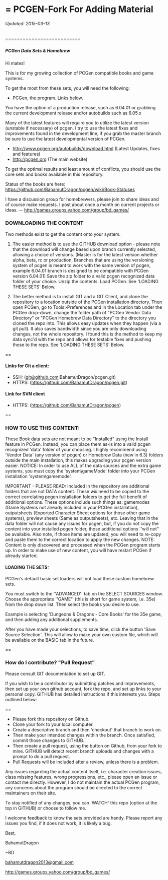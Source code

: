 =
PCGEN-Fork For Adding Material
=

###### Updated: 2015-03-13
==========================
##### PCGen Data Sets & Homebrew

Hi mates!


This is for my growing collection of PCGen compatible books and game systems.


To get the most from these sets, you will need the following:
* PCGen, the program. Links below. 

You have the option of a production release, such as 6.04.01 or grabbing the current development release and/or autobuilds such as 6.05.x

Many of the latest features will require you to utilize the latest version (unstable if necessary) of pcgen. 
I try to use the latest fixes and improvements found in the development line, if you grab the master branch be sure to use the latest developmental version of PCGen. 
* http://www.pcgen.org/autobuilds/download.html (Latest Updates, fixes and features)
* http://pcgen.org (The main website)


To get the optimal results and least amount of conflicts, you should use the core sets and books available in this repository. 


Status of the books are here: https://github.com/BahamutDragon/pcgen/wiki/Book-Statuses


I have a discussion group for homebrewers, please join to share ideas and of course make requests. I post about once a month on current projects or ideas. -- http://games.groups.yahoo.com/group/bd_games/


### DOWNLOADING THE CONTENT
Two methods exist to get the content onto your system.

   1) The easier method is to use the GITHUB download option - please note that the download will change based upon branch currently selected, allowing a choice of versions. (Master is for the latest version whether alpha, beta, rc or production, Branches that are using the versioning system of pcgen is meant to work with the same version of pcgen, example 6.04.01 branch is designed to be compatible with PCGen version 6.04.01)
Save the zip folder to a valid pcgen recognized data folder of your choice. Unzip the contents. Load PCGen. See 'LOADING THESE SETS' Below.

   2) The better method is to install GIT and a GIT Client, and clone the repository to a location outside of the PCGen installation directory. Then open PCGen, go to Tools>Preferences and in the Location tab under the PCGen drop-down, change the folder path of "PCGen Vendor Data Directory" or "PCGen Homebrew Data Directory" to the directory you cloned the repo into. This allows easy updates when they happen (via a git pull). It also saves bandwidth since you are only downloading changes, not the whole repository. I found this is the method to keep my data sync'd with the repo and allows for testable fixes and pushing those to the repo.  See 'LOADING THESE SETS' Below.

==
#### Links for Git a client:
* SSH:   (git@github.com:BahamutDragon/pcgen.git)
* HTTPS: (https://github.com/BahamutDragon/pcgen.git)

#### Link for SVN client 
* HTTPS: (https://github.com/BahamutDragon/pcgen)

==
### HOW TO USE THIS CONTENT:
These Book data sets are not meant to be "Installed" using the Install feature in PCGen. Instead, you can place them as-is into a valid pcgen recognized 'data' folder of your choosing. I highly recommend using 'Vendor Data' (any version of pcgen) or Homebrew Data (new in 6.3) folders outside the main installation, this makes upgrading your pcgen version easier. 
NOTICE: In order to use ALL of the data sources and the extra game systems, you must copy the 'system\gameMode' folder into your PCGen installation 'system\gamemode'.

IMPORTANT - PLEASE READ: Included in the repository are additional folders that are not DATA content. These _will_ need to be copied to the correct correlating pcgen installation folders to get the full benefit of additional options. These options include such things as: gamemodes (Game Systems not already included in your PCGen installation), outputsheets (Exported Character Sheet options for those other game systems), preview sheets (Same as outputsheets), etc. Leaving that in the data folder will not cause any issues for pcgen, but, if you do not copy the content into your installed pcgen folder, those additional options ''will not'' be available. Also note, if those items are updated, you will need to re-copy and paste them to the correct location to apply the new changes.
NOTE: Content is only discovered and processed when the PCGen program starts up. In order to make use of new content, you will have restart PCGen if already started.

#### LOADING THE SETS:
PCGen's default basic set loaders will not load these custom homebrew sets.

You must switch to the ''ADVANCED'' tab on the SELECT SOURCES window. Choose the appropriate ''GAME'' (this is short for game system, i.e. 35e) from the drop down list. Then select the books you desire to use.

Example is selecting 'Dungeons & Dragons - Core Books' for the 35e game, and then adding any additional supplements.

After you have made your selections, to save time, click the button 'Save Source Selection'. This will allow to make your own custom file, which will be available on the BASIC tab in the future.

==
### How do I contribute? "Pull Request"
Please consult GIT documentation to set up GIT.

If you wish to be a contributor by submitting patches and improvements, then set up your own github account, fork the repo, and set up links to your personal copy. GITHUB has detailed instructions if this interests you. Steps outlined below:

==
* Please fork this repository on Github.
* Clone your fork to your local computer.
* Create a descriptive branch and then 'checkout' that branch to work on.
* Then make your intended changes within the branch. Once satisfied, commit those changes to GITHUB.
* Then create a pull request, using the button on Github, from your fork to mine. GITHUB will detect recent branch uploads and changes with a prompt to do a pull request.
* Pull Requests will be included after a review, unless there is a problem.


Any issues regarding the actual content itself, i.e. character creation issues, class missing features, wrong progressions, etc., please open an issue or contact me directly. However, I do not maintain the actual PCGen program, any concerns about the program should be directed to the correct maintainers on their site.


To stay notified of any changes, you can 'WATCH' this repo (option at the top in GITHUB) or choose to follow me. 

I welcome feedback to know the sets provided are handy. Please report any issues you find, if it does not work, it is likely a bug.

Best,


BahamutDragon


~BD

bahamutdragon2013@gmail.com

http://games.groups.yahoo.com/group/bd_games/
